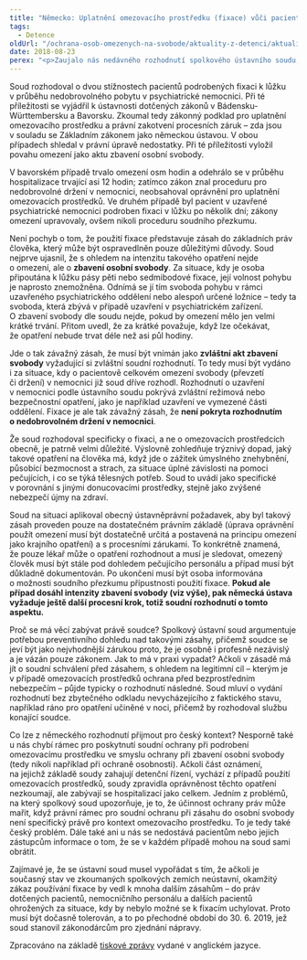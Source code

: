 ```yaml
---
title: "Německo: Uplatnění omezovacího prostředku (fixace) vůči pacientovi jako zásah do osobní svobody vyžadující soudní přezkum"
tags:
  - Detence
oldUrl: "/ochrana-osob-omezenych-na-svobode/aktuality-z-detenci/aktuality-z-detenci-2018/nemecko-uplatneni-omezovaciho-prostredku-fixace-vuci-pacientovi-jako-zasah-do-osobni-svo/"
date: 2018-08-23
perex: "<p>Zaujalo nás nedávného rozhodnutí spolkového ústavního soudu, ze dne 24. června 2018, zn. 2 BVR 309/15, 2 BvR 502/16.</p>"
---
```


<!-- imported from the old website -->

<p>Soud rozhodoval o dvou stížnostech pacientů podrobených fixaci k lůžku v průběhu nedobrovolného pobytu v psychiatrické nemocnici. Při té příležitosti se vyjádřil k ústavnosti dotčených zákonů v Bádensku-Württembersku a Bavorsku. Zkoumal tedy zákonný podklad pro uplatnění omezovacího prostředku a právní zakotvení procesních záruk – zda jsou v souladu se Základním zákonem jako německou ústavou. V obou případech shledal v právní úpravě nedostatky. Při té příležitosti vyložil povahu omezení jako aktu zbavení osobní svobody.</p> <p>V bavorském případě trvalo omezení osm hodin a odehrálo se v průběhu hospitalizace trvající asi 12 hodin; zatímco zákon znal proceduru pro nedobrovolné držení v nemocnici, neobsahoval oprávnění pro uplatnění omezovacích prostředků. Ve druhém případě byl pacient v uzavřené psychiatrické nemocnici podroben fixaci v lůžku po několik dní; zákony omezení upravovaly, ovšem nikoli proceduru soudního přezkumu.</p> <p>Není pochyb o tom, že použití fixace představuje zásah do základních práv člověka, který může být ospravedlněn pouze důležitými důvody. Soud nejprve ujasnil, že s ohledem na intenzitu takového opatření nejde o omezení, ale o <b>zbavení osobní svobody</b>. Za situace, kdy je osoba připoutána k lůžku pásy pěti nebo sedmibodové fixace, její volnost pohybu je naprosto znemožněna. Odnímá se jí tím svoboda pohybu v rámci uzavřeného psychiatrického oddělení nebo alespoň určené ložnice – tedy ta svoboda, která zbývá v případě uzavření v psychiatrickém zařízení. O zbavení svobody dle soudu nejde, pokud by omezení mělo jen velmi krátké trvání. Přitom uvedl, že za krátké považuje, když lze očekávat, že opatření nebude trvat déle než asi půl hodiny.</p> <p>Jde o tak závažný zásah, že musí být vnímán jako <b>zvláštní akt zbavení svobody</b> vyžadující si zvláštní soudní rozhodnutí. To tedy musí být vydáno i za situace, kdy o pacientově celkovém omezení svobody (převzetí či držení) v nemocnici již soud dříve rozhodl. Rozhodnutí o uzavření v nemocnici podle ústavního soudu pokrývá zvláštní režimová nebo bezpečnostní opatření, jako je například uzavření ve vymezené části oddělení. Fixace je ale tak závažný zásah, že <b>není pokryta rozhodnutím o nedobrovolném držení v nemocnici</b>.</p> <p>Že soud rozhodoval specificky o fixaci, a ne o omezovacích prostředcích obecně, je patrně velmi důležité. Výslovně zohledňuje trýznivý dopad, jaký takové opatření na člověka má, když jde o zážitek úmyslného znehybnění, působící bezmocnost a strach, za situace úplné závislosti na pomoci pečujících, i co se týká tělesných potřeb. Soud to uvádí jako specifické v porovnání s jinými donucovacími prostředky, stejně jako zvýšené nebezpečí újmy na zdraví.</p> <p>Soud na situaci aplikoval obecný ústavněprávní požadavek, aby byl takový zásah proveden pouze na dostatečném právním základě (úprava oprávnění použít omezení musí být dostatečně určitá a postavená na principu omezení jako krajního opatření) a s procesními zárukami. To konkrétně znamená, že pouze lékař může o opatření rozhodnout a musí je sledovat, omezený člověk musí být stále pod dohledem pečujícího personálu a případ musí být důkladně dokumentován. Po ukončení musí být osoba informována o možnosti soudního přezkumu přípustnosti použití fixace. <b>Pokud ale případ dosáhl intenzity zbavení svobody (viz výše), pak německá ústava vyžaduje ještě další procesní krok, totiž soudní rozhodnutí o tomto aspektu.</b></p> <p>Proč se má věcí zabývat právě soudce? Spolkový ústavní soud argumentuje potřebou preventivního dohledu nad takovými zásahy, přičemž soudce se jeví být jako nejvhodnější zárukou proto, že je osobně i profesně nezávislý a je vázán pouze zákonem. Jak to má v praxi vypadat? Ačkoli v zásadě má jít o soudní schválení před zásahem, s ohledem na legitimní cíl – kterým je v případě omezovacích prostředků ochrana před bezprostředním nebezpečím – půjde typicky o rozhodnutí následné. Soud mluví o vydání rozhodnutí bez zbytečného odkladu nevycházejícího z faktického stavu, například ráno pro opatření učiněné v noci, přičemž by rozhodoval službu konající soudce.</p> <p>Co lze z německého rozhodnutí přijmout pro český kontext? Nesporně také u nás chybí rámec pro poskytnutí soudní ochrany při podrobení omezovacímu prostředku ve smyslu ochrany při zbavení osobní svobody (tedy nikoli například při ochraně osobnosti). Ačkoli část oznámení, na jejichž základě soudy zahajují detenční řízení, vychází z případů použití omezovacích prostředků, soudy zpravidla oprávněnost těchto opatření nezkoumají, ale zabývají se hospitalizací jako celkem. Jedním z problémů, na který spolkový soud upozorňuje, je to, že účinnost ochrany práv může mařit, když právní rámec pro soudní ochranu při zásahu do osobní svobody není specifický právě pro kontext omezovacího prostředku. To je tedy také český problém. Dále také ani u nás se nedostává pacientům nebo jejich zástupcům informace o tom, že se v každém případě mohou na soud sami obrátit. </p> <p>Zajímavé je, že se ústavní soud musel vypořádat s tím, že ačkoli je současný stav ve zkoumaných spolkových zemích neústavní, okamžitý zákaz používání fixace by vedl k mnoha dalším zásahům – do práv dotčených pacientů, nemocničního personálu a dalších pacientů ohrožených za situace, kdy by nebylo možné se k fixacím uchylovat. Proto musí být dočasně tolerován, a to po přechodné období do 30. 6. 2019, jež soud stanovil zákonodárcům pro zjednání nápravy.</p> <p>Zpracováno na základě <a href="https://www.bundesverfassungsgericht.de/SharedDocs/Pressemitteilungen/EN/2018/bvg18-062.html" target="_blank">tiskové zprávy</a> vydané v anglickém jazyce.</p>
